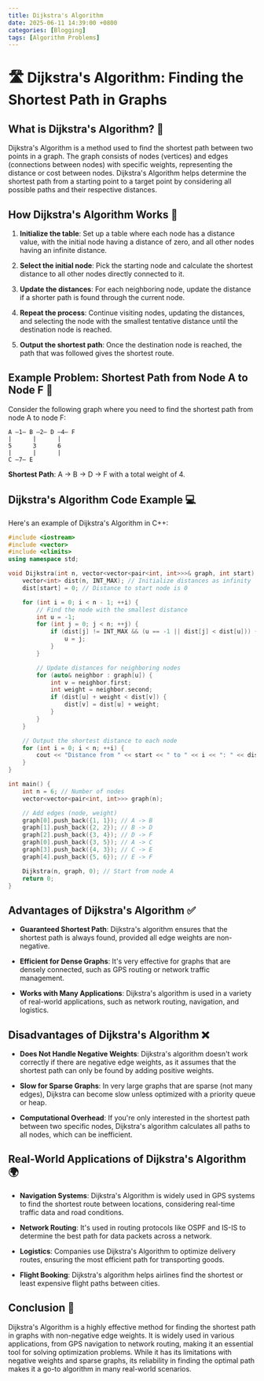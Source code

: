```yaml
--- 
title: Dijkstra's Algorithm
date: 2025-06-11 14:39:00 +0800
categories: [Blogging]
tags: [Algorithm Problems]
---
```


# 🛣️ Dijkstra's Algorithm: Finding the Shortest Path in Graphs

## What is Dijkstra's Algorithm? 🤔

Dijkstra's Algorithm is a method used to find the shortest path between two points in a graph. The graph consists of nodes (vertices) and edges (connections between nodes) with specific weights, representing the distance or cost between nodes. Dijkstra's Algorithm helps determine the shortest path from a starting point to a target point by considering all possible paths and their respective distances.

## How Dijkstra's Algorithm Works 🧠

1. **Initialize the table**: Set up a table where each node has a distance value, with the initial node having a distance of zero, and all other nodes having an infinite distance.

2. **Select the initial node**: Pick the starting node and calculate the shortest distance to all other nodes directly connected to it.

3. **Update the distances**: For each neighboring node, update the distance if a shorter path is found through the current node.

4. **Repeat the process**: Continue visiting nodes, updating the distances, and selecting the node with the smallest tentative distance until the destination node is reached.

5. **Output the shortest path**: Once the destination node is reached, the path that was followed gives the shortest route.

## Example Problem: Shortest Path from Node A to Node F 🚗

Consider the following graph where you need to find the shortest path from node A to node F:

```
A —1— B —2— D —4— F
|      |      |
5      3      6
|      |      |
C —7— E
```

**Shortest Path**: A → B → D → F with a total weight of 4.

## Dijkstra's Algorithm Code Example 💻

Here's an example of Dijkstra's Algorithm in C++:

```cpp
#include <iostream>
#include <vector>
#include <climits>
using namespace std;

void Dijkstra(int n, vector<vector<pair<int, int>>>& graph, int start) {
    vector<int> dist(n, INT_MAX); // Initialize distances as infinity
    dist[start] = 0; // Distance to start node is 0

    for (int i = 0; i < n - 1; ++i) {
        // Find the node with the smallest distance
        int u = -1;
        for (int j = 0; j < n; ++j) {
            if (dist[j] != INT_MAX && (u == -1 || dist[j] < dist[u])) {
                u = j;
            }
        }

        // Update distances for neighboring nodes
        for (auto& neighbor : graph[u]) {
            int v = neighbor.first;
            int weight = neighbor.second;
            if (dist[u] + weight < dist[v]) {
                dist[v] = dist[u] + weight;
            }
        }
    }

    // Output the shortest distance to each node
    for (int i = 0; i < n; ++i) {
        cout << "Distance from " << start << " to " << i << ": " << dist[i] << endl;
    }
}

int main() {
    int n = 6; // Number of nodes
    vector<vector<pair<int, int>>> graph(n);

    // Add edges (node, weight)
    graph[0].push_back({1, 1}); // A -> B
    graph[1].push_back({2, 2}); // B -> D
    graph[2].push_back({3, 4}); // D -> F
    graph[0].push_back({3, 5}); // A -> C
    graph[3].push_back({4, 3}); // C -> E
    graph[4].push_back({5, 6}); // E -> F

    Dijkstra(n, graph, 0); // Start from node A
    return 0;
}
```

## Advantages of Dijkstra's Algorithm ✅

- **Guaranteed Shortest Path**: Dijkstra's algorithm ensures that the shortest path is always found, provided all edge weights are non-negative.

- **Efficient for Dense Graphs**: It's very effective for graphs that are densely connected, such as GPS routing or network traffic management.

- **Works with Many Applications**: Dijkstra's algorithm is used in a variety of real-world applications, such as network routing, navigation, and logistics.

## Disadvantages of Dijkstra's Algorithm ❌

- **Does Not Handle Negative Weights**: Dijkstra's algorithm doesn't work correctly if there are negative edge weights, as it assumes that the shortest path can only be found by adding positive weights.

- **Slow for Sparse Graphs**: In very large graphs that are sparse (not many edges), Dijkstra can become slow unless optimized with a priority queue or heap.

- **Computational Overhead**: If you're only interested in the shortest path between two specific nodes, Dijkstra's algorithm calculates all paths to all nodes, which can be inefficient.

## Real-World Applications of Dijkstra's Algorithm 🌍

- **Navigation Systems**: Dijkstra's Algorithm is widely used in GPS systems to find the shortest route between locations, considering real-time traffic data and road conditions.

- **Network Routing**: It's used in routing protocols like OSPF and IS-IS to determine the best path for data packets across a network.

- **Logistics**: Companies use Dijkstra's Algorithm to optimize delivery routes, ensuring the most efficient path for transporting goods.

- **Flight Booking**: Dijkstra's algorithm helps airlines find the shortest or least expensive flight paths between cities.

## Conclusion 📝

Dijkstra's Algorithm is a highly effective method for finding the shortest path in graphs with non-negative edge weights. It is widely used in various applications, from GPS navigation to network routing, making it an essential tool for solving optimization problems. While it has its limitations with negative weights and sparse graphs, its reliability in finding the optimal path makes it a go-to algorithm in many real-world scenarios.